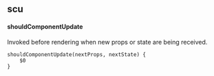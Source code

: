 ## scu
#### shouldComponentUpdate
Invoked before rendering when new props or state are being received. 
```
shouldComponentUpdate(nextProps, nextState) {
	$0
}
```